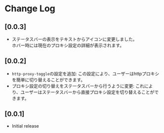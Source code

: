 # Change Log

## [0.0.3]

- ステータスバーの表示をテキストからアイコンに変更しました。  
  ホバー時には現在のプロキシ設定の詳細が表示されます。

## [0.0.2]

- `http-proxy-toggle`の設定を追加: この設定により、ユーザーはhttpプロキシを簡単に切り替えることができます。
- プロキシ設定の切り替えをステータスバーから行うように変更: これにより、ユーザーはステータスバーから直接プロキシ設定を切り替えることができます。

## [0.0.1]

- Initial release
